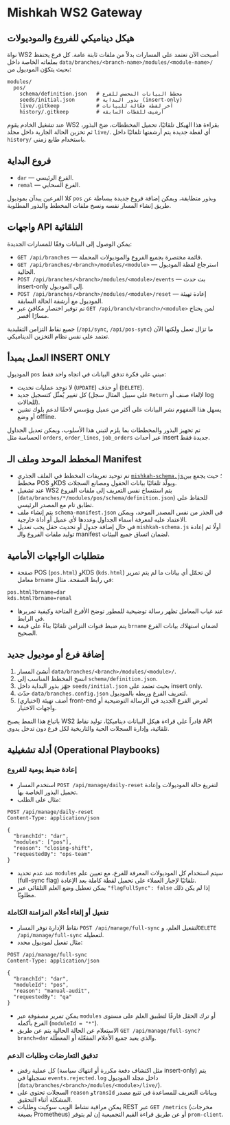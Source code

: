 # Mishkah WS2 Gateway

## هيكل ديناميكي للفروع والموديولات

نواة WS2 أصبحت الآن تعتمد على المسارات بدلاً من ملفات ثابتة عامة. كل فرع يحتفظ بملفاته الخاصة داخل `data/branches/<branch-name>/modules/<module-name>/` بحيث يتكوّن الموديول من:

```
modules/
  pos/
    schema/definition.json   # مخطط البيانات المخصص للفرع
    seeds/initial.json       # بذور البداية (insert-only)
    live/.gitkeep            # آخر لقطة فعّالة للبيانات
    history/.gitkeep         # أرشيف للقطات السابقة
```

عند تشغيل الخادم يقوم WS2 بقراءة هذا الهيكل تلقائيًا، تحميل المخططات، ضخ البذور، ثم تخزين الحالة الجارية داخل مجلد `live/`. أي لقطة جديدة يتم أرشفتها تلقائيًا داخل `history/` باستخدام طابع زمني.

## فروع البداية

- `dar` — الفرع الرئيسي.
- `remal` — الفرع السحابي.

كلا الفرعين يبدآن بموديول `pos` وبذور متطابقة، ويمكن إضافة فروع جديدة ببساطة عن طريق إنشاء المسار نفسه ونسخ ملفات المخطط والبذور المطلوبة.

## واجهات API التلقائية

يمكن الوصول إلى البيانات وفقًا للمسارات الجديدة:

- `GET /api/branches` — قائمة مختصرة بجميع الفروع والموديولات المحملة.
- `GET /api/branches/<branch>/modules/<module>` — استرجاع لقطة الموديول الحالية.
- `POST /api/branches/<branch>/modules/<module>/events` — بث حدث insert-only إلى الموديول.
- `POST /api/branches/<branch>/modules/<module>/reset` — إعادة تهيئة الموديول مع أرشفة الحالة السابقة.
- تم توفير اختصار مكافئ عبر `GET /api/branch/<branch>/<module>` لمن يحتاج مسارًا أقصر.

جميع نقاط التزامن التقليدية (`/api/sync`, `/api/pos-sync`) ما تزال تعمل ولكنها الآن تعتمد على نفس نظام التخزين الديناميكي.

## العمل بمبدأ INSERT ONLY

الموديول `pos` مبني على فكرة تدفق البيانات في اتجاه واحد فقط:

- لا توجد عمليات تحديث (`UPDATE`) أو حذف (`DELETE`).
- كل تغيير يُمثّل كتسجيل جديد (على سبيل المثال سجل `Return` لإلغاء صنف أو log للحالات).
- يسهل هذا المفهوم نشر البيانات على أكثر من عميل ويؤسس لاحقًا لدعم بلوك تشين أو وضع offline.

تم تجهيز البذور والمخططات بما يلزم لتبني هذا الأسلوب، ويمكن تعديل الجداول الحساسة مثل `orders`, `order_lines`, `job_orders` عبر أحداث insert جديدة فقط.

## المخطط الموحد وملف الـ Manifest

- تم توحيد تعريفات المخطط في الملف الجذري [`mishkah-schema.js`](../mishkah-schema.js)؛ حيث يجمع بين مخطط POS وKDS ويولّد تلقائيًا بيانات الحقول ومصانع السجلات.
- عند تشغيل WS2 يتم استنساخ نفس التعريف إلى ملفات الفروع (`data/branches/*/modules/pos/schema/definition.json`) للحفاظ على تطابق تام مع المصدر الرئيسي.
- يتم إنشاء ملف `schema-manifest.json` في الجذر من نفس المصدر الموحد، ويمكن الاعتماد عليه لمعرفة أسماء الجداول وعددها لأي عميل أو أداة خارجية.
- في حال إضافة جدول أو تحديث حقل يجب تعديل `mishkah-schema.js` أولًا ثم إعادة توليد ملفات الفروع والـ manifest لضمان اتساق جميع البيئات.

## متطلبات الواجهات الأمامية

- صفحة POS (`pos.html`) وKDS (`kds.html`) لن تحمّل أي بيانات ما لم يتم تمرير معامل `brname` في رابط الصفحة. مثال:

```
pos.html?brname=dar
kds.html?brname=remal
```

- عند غياب المعامل تظهر رسالة توضيحية للمطور توضح الأفرع المتاحة وكيفية تمريرها في الرابط.
- يتم ضبط قنوات التزامن تلقائيًا بناءً على قيمة `brname` لضمان استهلاك بيانات الفرع الصحيح.

## إضافة فرع أو موديول جديد

1. أنشئ المسار `data/branches/<branch>/modules/<module>/`.
2. انسخ المخطط المناسب إلى `schema/definition.json`.
3. جهّز بذور البداية داخل `seeds/initial.json` بحيث تعتمد على insert only.
4. حدّث `data/branches.config.json` لتعريف الفرع وربطه بالموديول.
5. (اختياري) أضف تهيئة front-end لعرض الفرع الجديد في الرسالة التوضيحية أو واجهات الاختيار.

باتباع هذا النمط يصبح WS2 قادراً على قراءة هيكل البيانات ديناميكيًا، توليد نقاط API تلقائية، وإدارة السجلات الحية والتاريخية لكل فرع دون تدخل يدوي.

## أدلة تشغيلية (Operational Playbooks)

### إعادة ضبط يومية للفروع

- استخدم المسار `POST /api/manage/daily-reset` لتفريغ حالة الموديولات وإعادة تحميل البذور الخاصة بها.
- مثال على الطلب:

```http
POST /api/manage/daily-reset
Content-Type: application/json

{
  "branchId": "dar",
  "modules": ["pos"],
  "reason": "closing-shift",
  "requestedBy": "ops-team"
}
```

- عند عدم تحديد `modules` سيتم استخدام كل الموديولات المعرفة للفرع، مع تعيين علم (full-sync flag) تلقائيًا لإجبار العملاء على تحميل لقطة كاملة بعد الإعادة.
- يمكن تعطيل وضع العلم التلقائي عبر `"flagFullSync": false` إذا لم يكن ذلك مطلوبًا.

### تفعيل أو إلغاء أعلام المزامنة الكاملة

- نقاط الإدارة توفر المسار `POST /api/manage/full-sync` لتفعيل العلم، و`DELETE /api/manage/full-sync` لتعطيله.
- مثال تفعيل لموديول محدد:

```http
POST /api/manage/full-sync
Content-Type: application/json

{
  "branchId": "dar",
  "moduleId": "pos",
  "reason": "manual-audit",
  "requestedBy": "qa"
}
```

- يمكن تمرير مصفوفة عبر `modules` أو ترك الحقل فارغًا لتطبيق العلم على مستوى الفرع بأكمله (`moduleId = "*"`).
- الاستعلام عن الحالة الحالية يتم عن طريق `GET /api/manage/full-sync?branch=dar` والذي يعيد جميع الأعلام المفعّلة أو المعطّلة.

### تدقيق التعارضات وطلبات الدعم

- كل عملية رفض (مثل اكتشاف دفعة مكررة أو انتهاك سياسة insert-only) يتم تسجيلها في `events.rejected.log` داخل مجلد الموديول (`data/branches/<branch>/modules/<module>/live/`).
- السجلات تحتوي على `reason` و`transId` وبيانات التعريف للمساعدة في تتبع مصدر المشكلة أثناء التحقيق.
- يمكن مراقبة نشاط الويب سوكيت وطلبات REST عبر `GET /metrics` (مخرجات بصيغة Prometheus) أو عن طريق قراءة القيم التجميعية إن لم يتوفر `prom-client`.
